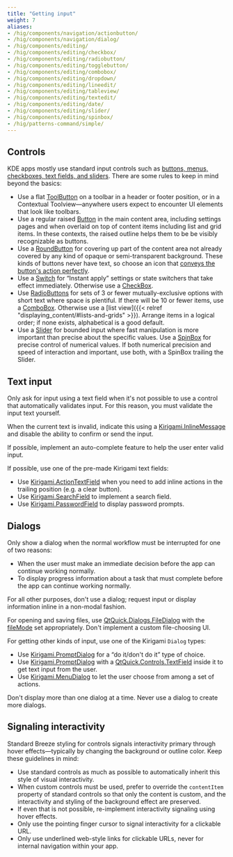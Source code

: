```yaml
---
title: "Getting input"
weight: 7
aliases:
- /hig/components/navigation/actionbutton/
- /hig/components/navigation/dialog/
- /hig/components/editing/
- /hig/components/editing/checkbox/
- /hig/components/editing/radiobutton/
- /hig/components/editing/togglebutton/
- /hig/components/editing/combobox/
- /hig/components/editing/dropdown/
- /hig/components/editing/lineedit/
- /hig/components/editing/tableview/
- /hig/components/editing/textedit/
- /hig/components/editing/date/
- /hig/components/editing/slider/
- /hig/components/editing/spinbox/
- /hig/patterns-command/simple/
---
```


## Controls ##
KDE apps mostly use standard input controls such as [buttons, menus, checkboxes, text fields, and sliders](https://develop.kde.org/docs/getting-started/kirigami/components-controls/). There are some rules to keep in mind beyond the basics:

- Use a flat [ToolButton](https://doc.qt.io/qt-6/qml-qtquick-controls-toolbutton.html) on a toolbar in a header or footer position, or in a Contextual Toolview—anywhere users expect to encounter UI elements that look like toolbars.
- Use a regular raised [Button](https://doc.qt.io/qt-6/qml-qtquick-controls-button.html) in the main content area, including settings pages and when overlaid on top of content items including list and grid items. In these contexts, the raised outline helps them to be be visibly recognizable as buttons.
- Use a [RoundButton](https://doc.qt.io/qt-6/qml-qtquick-controls-roundbutton.html) for covering up part of the content area not already covered by any kind of opaque or semi-transparent background. These kinds of buttons never have text, so choose an icon that [conveys the button's action perfectly](../10_icons/#icons-only-buttons).
- Use a [Switch](https://doc.qt.io/qt-6/qml-qtquick-controls-switch.html) for “Instant apply” settings or state switchers that take effect immediately. Otherwise use a [CheckBox](https://doc.qt.io/Qt-6/qml-qtquick-controls-checkbox.html).
- Use [RadioButtons](https://doc.qt.io/qt-6/qml-qtquick-controls2-radiobutton.html) for sets of 3 or fewer mutually-exclusive options with short text where space is plentiful. If there will be 10 or fewer items, use a [ComboBox](https://doc.qt.io/qt-6/qml-qtquick-controls-combobox.html). Otherwise use a [list view]({{< relref "displaying_content/#lists-and-grids" >}}). Arrange items in a logical order; if none exists, alphabetical is a good default.
- Use a [Slider](https://doc.qt.io/qt-6/qml-qtquick-controls-slider.html) for bounded input where fast manipulation is more important than precise about the specific values. Use a [SpinBox](https://doc.qt.io/qt-6/qml-qtquick-controls-spinbox.html) for precise control of numerical values. If both numerical precision and speed of interaction and important, use both, with a SpinBox trailing the Slider.


## Text input
Only ask for input using a text field when it's not possible to use a control that automatically validates input. For this reason, you must validate the input text yourself.

When the current text is invalid, indicate this using a [Kirigami.InlineMessage](https://develop.kde.org/docs/getting-started/kirigami/components-inlinemessages/) and disable the ability to confirm or send the input.

If possible, implement an auto-complete feature to help the user enter valid input.

If possible, use one of the pre-made Kirigami text fields:

- Use [Kirigami.ActionTextField](https://api.kde.org/frameworks/kirigami/html/classActionTextField.html) when you need to add inline actions in the trailing position (e.g. a clear button).
- Use [Kirigami.SearchField](https://api.kde.org/frameworks/kirigami/html/classSearchField.html) to implement a search field.
- Use [Kirigami.PasswordField](https://api.kde.org/frameworks/kirigami/html/classPasswordField.html) to display password prompts.


## Dialogs
Only show a dialog when the normal workflow must be interrupted for one of two reasons:
- When the user must make an immediate decision before the app can continue working normally.
- To display progress information about a task that must complete before the app can continue working normally.

For all other purposes, don't use a dialog; request input or display information inline in a non-modal fashion.

For opening and saving files, use [QtQuick.Dialogs.FileDialog](https://doc.qt.io/qt-6/qml-qtquick-dialogs-filedialog.html) with the [fileMode](https://doc.qt.io/qt-6/qml-qtquick-dialogs-filedialog.html#fileMode-prop) set appropriately. Don't implement a custom file-choosing UI.

For getting other kinds of input, use one of the Kirigami `Dialog` types:

- Use [Kirigami.PromptDialog](https://api.kde.org/frameworks/kirigami/html/classPromptDialog.html) for a “do it/don't do it” type of choice.
- Use [Kirigami.PromptDialog](https://api.kde.org/frameworks/kirigami/html/classPromptDialog.html) with a [QtQuick.Controls.TextField](https://doc.qt.io/qt-6/qml-qtquick-controls-textfield.html) inside it to get text input from the user.
- Use [Kirigami.MenuDialog](https://api.kde.org/frameworks/kirigami/html/classMenuDialog.html) to let the user choose from among a set of actions.

Don't display more than one dialog at a time. Never use a dialog to create more dialogs.


<!--TODO: move this info into a more general page on style, once we have one -->
## Signaling interactivity ##
Standard Breeze styling for controls signals interactivity primary through hover effects—typically by changing the background or outline color. Keep these guidelines in mind:

- Use standard controls as much as possible to automatically inherit this style of visual interactivity.
- When custom controls must be used, prefer to override the `contentItem` property of standard controls so that only the content is custom, and the interactivity and styling of the background effect are preserved.
- If even that is not possible, re-implement interactivity signaling using hover effects.
- Only use the pointing finger cursor to signal interactivity for a clickable URL.
- Only use underlined web-style links for clickable URLs, never for internal navigation within your app.
